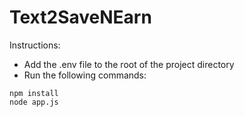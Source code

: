 # Text2SaveNEarn

Instructions:

- Add the .env file to the root of the project directory
- Run the following commands:

```
npm install
node app.js
```
